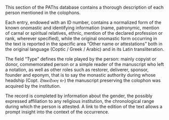 This section of the PAThs database contains a thorough description of each person mentioned in the colophons.

Each entry, endowed with an ID number, contains a normalized form of the known onomastic and identifying information (name, patronymic, mention of carnal or spiritual relatives, ethnic, mention of the declared profession or rank, wherever specified), while the original onomastic form occurring in the text is reported in the specific area “Other name or attestations” both in the original language (Coptic / Greek / Arabic) and in its Latin transliteration. 

The field “Type” defines the role played by the person: mainly copyist or donor, commemorated person or a simple reader of the manuscript who left a notation, as well as other roles such as restorer, deliverer, sponsor, founder and eponym, that is to say the monastic authority during whose headship (Copt. <span class="coptic">ϩⲛ̄ⲛⲉϩⲟⲟⲩ ⲛ̄-</span>) the manuscript preserving the colophon was acquired by the institution. 

The record is completed by information about the gender, the possibly expressed affiliation to any religious institution, the chronological range during which the person is attested. A link to the edition of the text allows a prompt insight into the context of the occurrence.      